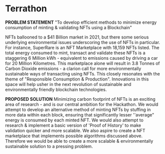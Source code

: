 # Terrathon

**PROBLEM STATEMENT**
"To develop efficient methods to minimize energy consumption of minting & validating NFTs using a Blockchain" 

NFTs ballooned to a $41 Billion market in 2021, but there some serious underlying environmental issues underscoring the use of NFTs in particular. For instance, SuperRare is an NFT Marketplace with 18,159 NFTs listed. The total energy consumed to mint, transact and validate these NFTs is a staggering 6 Million kWh -  equivalent to emissions caused by driving a car for 20 Million Kilometres. This marketplace alone will result in 3.8 Tonnes of Carbon Dioxide emissions -  a clarion call for more environmentally sustainable ways of transacting using NFTs. This closely resonates with the theme of "Responsible Consumption & Production". Innovations in this space will help usher in the next revolution of sustainable and environmentally friendly blockchain technologies. 

**PROPOSED SOLUTION**
Minimizing carbon footprint of NFTs is an exciting area of research - and is our central ambition for the Hackathon. We would attempt to develop an alternative method of minting NFTs by stuffing in more data within each block, ensuring that significantly lesser ''average" energy is consumed by each minted NFT. We would also attempt to research & implement a basic version of 'Proof of History' to make validation quicker and more scalable. We also aspire to create a NFT marketplace that implements possible algorithms discussed above. Therefore we would be able to create a more scalable & environmentally sustainable solution to a pressing problem.
